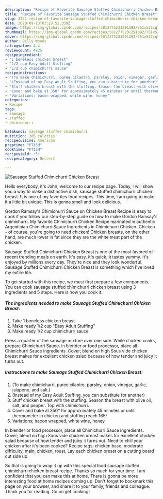 ```yaml
---
description: "Recipe of Favorite Sausage Stuffed Chimichurri Chicken Breast"
title: "Recipe of Favorite Sausage Stuffed Chimichurri Chicken Breast"
slug: 2421-recipe-of-favorite-sausage-stuffed-chimichurri-chicken-breast
date: 2020-09-13T03:28:52.330Z
image: https://img-global.cpcdn.com/recipes/5012775231291392/751x532cq70/sausage-stuffed-chimichurri-chicken-breast-recipe-main-photo.jpg
thumbnail: https://img-global.cpcdn.com/recipes/5012775231291392/751x532cq70/sausage-stuffed-chimichurri-chicken-breast-recipe-main-photo.jpg
cover: https://img-global.cpcdn.com/recipes/5012775231291392/751x532cq70/sausage-stuffed-chimichurri-chicken-breast-recipe-main-photo.jpg
author: Billy Woods
ratingvalue: 4.4
reviewcount: 4925
recipeingredient:
- "1 boneless chicken breast"
- "1/2 cup Easy Adult Stuffing"
- "1/2 cup chimichurri sauce"
recipeinstructions:
- "(To make chimichurri, puree cilantro, parsley, onion, vinegar, garlic, jalapeno, and salt.)"
- "(Instead of my Easy Adult Stuffing, you can substitute for another)"
- "Stuff chicken breast with the stuffing. Season the breast with olive oil, salt, and pepper. Top with chimichurri."
- "Cover and bake at 350° for approximately 45 minutes or until thermometer in chicken and stuffing reach 165°"
- "Variations; bacon wrapped, white wine, honey"
categories:
- Recipe
tags:
- sausage
- stuffed
- chimichurri

katakunci: sausage stuffed chimichurri 
nutrition: 285 calories
recipecuisine: American
preptime: "PT35M"
cooktime: "PT33M"
recipeyield: "3"
recipecategory: Dessert

---
```



![Sausage Stuffed Chimichurri Chicken Breast](https://img-global.cpcdn.com/recipes/5012775231291392/751x532cq70/sausage-stuffed-chimichurri-chicken-breast-recipe-main-photo.jpg)

Hello everybody, it's John, welcome to our recipe page. Today, I will show you a way to make a distinctive dish, sausage stuffed chimichurri chicken breast. It is one of my favorites food recipes. This time, I am going to make it a little bit unique. This is gonna smell and look delicious.

Gordon Ramsay&#39;s Chimichurri Sauce on Chicken Breast Recipe is easy to cook if you follow our step-by-step guide on how to make Gordon Ramsay&#39;s chimichurri. My favorite Chimichurri Chicken Recipe marinated in authentic Argentinian Chimichurri Sauce Ingredients in Chimichurri Chicken. Chicken - of course, you&#39;re going to need chicken! Chicken breasts, on the other hand, are much lower in fat since they are the white meat part of the chicken.

Sausage Stuffed Chimichurri Chicken Breast is one of the most favored of recent trending meals on earth. It's easy, it's quick, it tastes yummy. It's enjoyed by millions every day. They're nice and they look wonderful. Sausage Stuffed Chimichurri Chicken Breast is something which I've loved my entire life.


To get started with this recipe, we must first prepare a few components. You can cook sausage stuffed chimichurri chicken breast using 3 ingredients and 5 steps. Here is how you cook it.

<!--inarticleads1-->

##### The ingredients needed to make Sausage Stuffed Chimichurri Chicken Breast:

1. Take 1 boneless chicken breast
1. Make ready 1/2 cup &#34;Easy Adult Stuffing&#34;
1. Make ready 1/2 cup chimichurri sauce


Press a quarter of the sausage mixture over one side. While chicken cooks, prepare Chimichurri Sauce. In blender or food processor, place all Chimichurri Sauce ingredients. Cover; blend on high Sous vide chicken breast makes for excellent chicken salad because of how tender and juicy it turns out. 

<!--inarticleads2-->

##### Instructions to make Sausage Stuffed Chimichurri Chicken Breast:

1. (To make chimichurri, puree cilantro, parsley, onion, vinegar, garlic, jalapeno, and salt.)
1. (Instead of my Easy Adult Stuffing, you can substitute for another)
1. Stuff chicken breast with the stuffing. Season the breast with olive oil, salt, and pepper. Top with chimichurri.
1. Cover and bake at 350° for approximately 45 minutes or until thermometer in chicken and stuffing reach 165°
1. Variations; bacon wrapped, white wine, honey


In blender or food processor, place all Chimichurri Sauce ingredients. Cover; blend on high Sous vide chicken breast makes for excellent chicken salad because of how tender and juicy it turns out. Need to chill your chicken after it&#39;s been cooked? Recipe tags: chicken base, moderate difficulty, main, chicken, roast. Lay each chicken breast on a cutting board cut side up. 

So that is going to wrap it up with this special food sausage stuffed chimichurri chicken breast recipe. Thanks so much for your time. I am confident that you can make this at home. There is gonna be more interesting food at home recipes coming up. Don't forget to bookmark this page on your browser, and share it to your family, friends and colleague. Thank you for reading. Go on get cooking!
